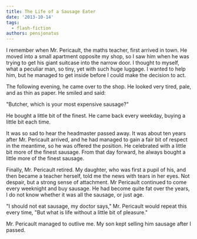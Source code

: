 ```yaml
---
title: The Life of a Sausage Eater
date: '2013-10-14'
tags:
  - flash-fiction
authors: pensjonatus
---
```


I remember when Mr. Pericault, the maths teacher, first arrived in town. He
moved into a small apartment opposite my shop, so I saw him when he was trying
to get his giant suitcase into the narrow door. I thought to myself, what a
peculiar man, so tiny, yet with such huge luggage. I wanted to help him, but he
managed to get inside before I could make the decision to act.

<!-- truncate -->

The following evening, he came over to the shop. He looked very tired, pale, and
as thin as paper. He smiled and said:

"Butcher, which is your most expensive sausage?"

He bought a little bit of the finest. He came back every weekday, buying a
little bit each time.

It was so sad to hear the headmaster passed away. It was about ten years after
Mr. Pericault arrived, and he had managed to gain a fair bit of respect in the
meantime, so he was offered the position. He celebrated with a little bit more
of the finest sausage. From that day forward, he always bought a little more of
the finest sausage.

Finally, Mr. Pericault retired. My daughter, who was first a pupil of his, and
then became a teacher herself, told me the news with tears in her eyes. Not
despair, but a strong sense of attachment. Mr Pericault continued to come every
weeknight and buy sausage. He had become quite fat over the years, I do not know
whether it was all the sausage, or just age.

"I should not eat sausage, my doctor says," Mr. Pericault would repeat this
every time, "But what is life without a little bit of pleasure."

Mr. Pericault managed to outlive me. My son kept selling him sausage after I
passed.
